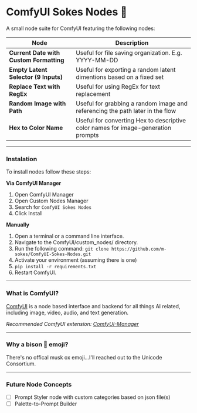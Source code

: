 ComfyUI Sokes Nodes 🦬
=======
A small node suite for ComfyUI featuring the following nodes:

| Node | Description |
| --- | --- |
| **Current Date with Custom Formatting** | Useful for file saving organization. E.g. YYYY-MM-DD |
| **Empty Latent Selector (9 Inputs)** | Useful for exporting a random latent dimentions based on a fixed set |
| **Replace Text with RegEx** | Useful for using RegEx for text replacement |
| **Random Image with Path** | Useful for grabbing a random image and referencing the path later in the flow |
| **Hex to Color Name** | Useful for converting Hex to descriptive color names for image-generation prompts |

---

### Instalation

To install nodes follow these steps:

**Via ComfyUI Manager**
1. Open ComfyUI Manager
2. Open Custom Nodes Manager
3. Search for ```ComfyUI Sokes Nodes```
4. Click Install


**Manually**
1. Open a terminal or a command line interface.
2. Navigate to the ComfyUI/custom_nodes/ directory.
3. Run the following command: ```git clone https://github.com/m-sokes/ComfyUI-Sokes-Nodes.git```
4. Activate your environment (assuming there is one)
5. ```pip install -r requirements.txt```
6. Restart ComfyUI.

---

### What is ComfyUI?

[ComfyUI](https://github.com/comfyanonymous/ComfyUI) is a node based interface and backend for all things AI related, including image, video, audio, and text generation.

*Recommended ComfyUI extension: [ComfyUI-Manager](https://github.com/ltdrdata/ComfyUI-Manager)*

---

### Why a bison 🦬 emoji?

There's no offical musk ox emoji...I'll reached out to the Unicode Consortium.

---

### Future Node Concepts
- [ ] Prompt Styler node with custom categories based on json file(s)
- [ ] Palette-to-Prompt Builder

